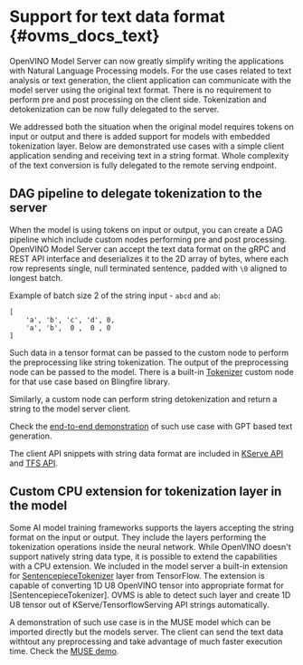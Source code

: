 # Support for text data format {#ovms_docs_text}

OpenVINO Model Server can now greatly simplify writing the applications with Natural Language Processing models. For the use cases related to text analysis or text generation, the client application can communicate with the model server using the original text format. There is no requirement to perform pre and post processing on the client side. Tokenization and detokenization can be now fully delegated to the server.

We addressed both the situation when the original model requires tokens on input or output and there is added support for models with embedded tokenization layer. Below are demonstrated use cases with a simple client application sending and receiving text in a string format. Whole complexity of the text conversion is fully delegated to the remote serving endpoint.


## DAG pipeline to delegate tokenization to the server
When the model is using tokens on input or output, you can create a DAG pipeline which include custom nodes performing pre and post processing.
OpenVINO Model Server can accept the text data format on the gRPC and REST API interface and deserializes it to the 2D array of bytes, where each row represents single, null terminated sentence, padded with `\0` aligned to longest batch.

Example of batch size 2 of the string input - `abcd` and `ab`:
```
[
    'a', 'b', 'c', 'd', 0,
    'a', 'b',  0 ,  0 , 0
]
```
Such data in a tensor format can be passed to the custom node to perform the preprocessing like string tokenization. The output of the preprocessing node can be passed to the model.
There is a built-in [Tokenizer](https://github.com/openvinotoolkit/model_server/tree/develop/src/custom_nodes/tokenizer) custom node for that use case based on Blingfire library.

Similarly, a custom node can perform string detokenization and return a string to the model server client.

Check the [end-to-end demonstration](../demos/gptj_causal_lm/python/README.md) of such use case with GPT based text generation.

The client API snippets with string data format are included in [KServe API](./clients_kfs.md) and [TFS API](./clients_tfs.md).


## Custom CPU extension for tokenization layer in the model

Some AI model training frameworks supports the layers accepting the string format on the input or output. They include the layers performing the tokenization operations inside the neural network.
While OpenVINO doesn't support natively string data type, it is possible to extend the capabilities with a CPU extension.
We included in the model server a built-in extension for [SentencepieceTokenizer](https://github.com/openvinotoolkit/openvino_contrib/tree/master/modules/custom_operations) layer from TensorFlow.
The extension is capable of converting 1D U8 OpenVINO tensor into appropriate format for [SentencepieceTokenizer]. OVMS is able to detect such layer and create 1D U8 tensor out of KServe/TensorflowServing API strings automatically.

A demonstration of such use case is in the MUSE model which can be imported directly but the models server. The client can send the text data withtout any preprocessing and take advantage of much faster execution time.
Check the [MUSE demo](../demos/universal-sentence-encoder/README.md).



